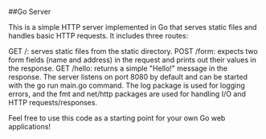 ##Go Server

This is a simple HTTP server implemented in Go that serves static files and handles basic HTTP requests. It includes three routes:

GET /: serves static files from the static directory.
POST /form: expects two form fields (name and address) in the request and prints out their values in the response.
GET /hello: returns a simple "Hello!" message in the response.
The server listens on port 8080 by default and can be started with the go run main.go command. The log package is used for logging errors, and the fmt and net/http packages are used for handling I/O and HTTP requests/responses.

Feel free to use this code as a starting point for your own Go web applications!
